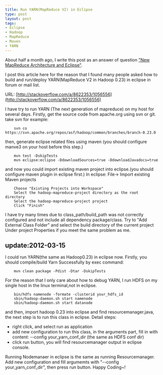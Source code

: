```yaml
--- 
title: Run YARN(MapReduce V2) in Eclipse
type: post
layout: post
tags: 
- Eclipse
- Hadoop
- MapReduce
- Maven
- YARN
---
```


About half a month ago, I write this post as an answer of question ["New MapReduce Architecture and Eclipse"](http://stackoverflow.com/questions/7067785/new-mapreduce-architecture-and-eclipse).

I post this article here for the reason that I found many people asked how to build and run/deploy YARN(MapReduce V2 in Hadoop 0.23) in eclipse in forum or mail list.

URL: [http://stackoverflow.com/a/8622353/1056556](http://stackoverflow.com/a/8622353/1056556)

I have try to run YARN (The next generation of mapreduce) on my host for several days.
Firstly, get the source code from apache.org using svn or git. take svn for example:

        svn co https://svn.apache.org/repos/asf/hadoop/common/branches/branch-0.23.0

then, generate eclipse related files using maven (you should configure manve3 on your host before this step.)

        mvn test -DskipTests
        mvn eclipse:eclipse -DdownloadSources=true -DdownloadJavadocs=true
        
and now you could import existing maven project into eclipse.(you should configure maven plugin in eclipse first.) In eclipse: File-> Import existing Maven projects

        Choose "Existing Projects into Workspace"
        Select the hadoop-mapreduce-project directory as the root directory
        Select the hadoop-mapreduce-project project
        Click "Finish"

I have try many times due to class_path/build_path was not correctly configured and not include all dependency package/class. Try to "Add External Class Folder" and select the build directory of the current project Under project Properties if you meet the same problem as me.

## update:2012-03-15

I could run YARN(the same as Hadoop0.23) in eclipse now.
Firstly, you should compile/build Yarn Successfully by exec command:

        mvn clean package -Pdist -Dtar -DskipTests

For the reason that I only care about how to debug YARN, I run HDFS on my single host in the linux terminal,not in eclipse.

        bin/hdfs namenode -formate -clusterid your_hdfs_id
        sbin/hadoop-daemon.sh start namenode
        sbin/hadoop-daemon.sh start datanode
        
and then, import hadoop 0.23 into eclipse and find resourcemanager.java, the next step is to run this class in eclipse. Detail steps:

 + right click, and select run as application
 + add new configuration to run this class, in the arguments part, fill in with content:
--config your_yarn_conf_dir (the same as HDFS conf dir)
 + click run button, you will find resourcemanager output in eclipse console.

Running Nodemanaer in eclipse is the same as running Resourcemanager. Add new configuration and fill argumemts with "--config your_yarn_conf_dir", then press run button.
Happy Coding~!
